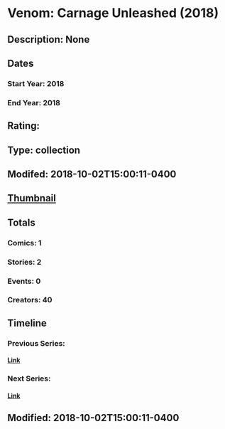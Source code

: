 # Venom: Carnage Unleashed (2018)
## Description: None
## Dates
### Start Year: 2018
### End Year: 2018
## Rating: 
## Type: collection
## Modifed: 2018-10-02T15:00:11-0400
## [Thumbnail](http://i.annihil.us/u/prod/marvel/i/mg/b/40/image_not_available.jpg)
## Totals
### Comics: 1
### Stories: 2
### Events: 0
### Creators: 40
## Timeline
### Previous Series: 
#### [Link]()
### Next Series: 
#### [Link]()
## Modified: 2018-10-02T15:00:11-0400